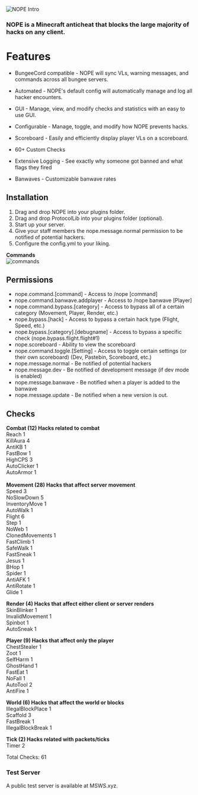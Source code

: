 ![NOPE Intro][logo]


[logo]: https://i.imgur.com/NZRVx3I.png

### NOPE is a Minecraft anticheat that blocks the large majority of hacks on any client.​


# Features

* BungeeCord compatible - NOPE will sync VLs, warning messages, and commands across all bungee servers.
* Automated - NOPE's default config will automatically manage and log all hacker encounters.
* GUI - Manage, view, and modify checks and statistics with an easy to use GUI.
* Configurable - Manage, toggle, and modify how NOPE prevents hacks.
* Scoreboard - Easily and efficiently display player VLs on a scoreboard.

* 60+ Custom Checks
* Extensive Logging - See exactly why someone got banned and what flags they fired

* Banwaves - Customizable banwave rates

## Installation
1. Drag and drop NOPE into your plugins folder.
2. Drag and drop ProtocolLib into your plugins folder (optional).
3. Start up your server.
4. Give your staff members the nope.message.normal permission to be notified of potential hackers.
5. Configure the config.yml to your liking.

**Commands**<br>
![commands](https://i.imgur.com/yVwLYXe.png)


## Permissions

* nope.command.[command] - Access to /nope [command]
* nope.command.banwave.addplayer - Access to /nope banwave [Player]
* nope.command.bypass.[category] - Access to bypass all of a certain category (Movement, Player, Render, etc.)
* nope.bypass.[hack] - Access to bypass a certain hack type (Flight, Speed, etc.)
* nope.bypass.[category].[debugname] - Access to bypass a specific check (nope.bypass.flight.flight#1)
* nope.scoreboard - Ability to view the scoreboard
* nope.command.toggle.[Setting] - Access to toggle certain settings (or their own scoreboard) (Dev, Pastebin, Scoreboard, etc.)
* nope.message.normal - Be notified of potential hackers
* nope.message.dev - Be notified of development message (if dev mode is enabled)
* nope.message.banwave - Be notified when a player is added to the banwave
* nope.message.update - Be notified when a new version is out.


## Checks
**Combat (12) Hacks related to combat**<br>
Reach 1<br>
KillAura 4<br>
AntiKB 1<br>
FastBow 1<br>
HighCPS 3<br>
AutoClicker 1<br>
AutoArmor 1<br>
<br>
**Movement (28) Hacks that affect server movement**<br>
Speed 3<br>
NoSlowDown 5<br>
InventoryMove 1<br>
AutoWalk 1<br>
Flight 6<br>
Step 1<br>
NoWeb 1<br>
ClonedMovements 1<br>
FastClimb 1<br>
SafeWalk 1<br>
FastSneak 1<br>
Jesus 1<br>
BHop 1<br>
Spider 1<br>
AntiAFK 1<br>
AntiRotate 1<br>
Glide 1<br>

**Render (4) Hacks that affect either client or server renders**<br>
SkinBlinker 1<br>
InvalidMovement 1<br>
Spinbot 1<br>
AutoSneak 1<br>

**Player (9) Hacks that affect only the player**<br>
ChestStealer 1<br>
Zoot 1<br>
SelfHarm 1<br>
GhostHand 1<br>
FastEat 1<br>
NoFall 1<br>
AutoTool 2<br>
AntiFire 1<br>

**World (6) Hacks that affect the world or blocks**<br>
IllegalBlockPlace 1<br>
Scaffold 3<br>
FastBreak 1<br>
IllegalBlockBreak 1<br>

**Tick (2) Hacks related with packets/ticks**<br>
Timer 2<br>

Total Checks: 61

### Test Server
A public test server is available at MSWS.xyz.